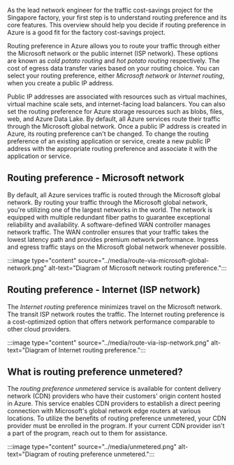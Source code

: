 As the lead network engineer for the traffic cost-savings project for the Singapore factory, your first step is to understand routing preference and its core features. This overview should help you decide if routing preference in Azure is a good fit for the factory cost-savings project.

Routing preference in Azure allows you to route your traffic through either the Microsoft network or the public internet (ISP network). These options are known as *cold potato routing* and *hot potato routing* respectively. The cost of egress data transfer varies based on your routing choice. You can select your routing preference, either *Microsoft network* or *Internet routing*, when you create a public IP address.

Public IP addresses are associated with resources such as virtual machines, virtual machine scale sets, and internet-facing load balancers. You can also set the routing preference for Azure storage resources such as blobs, files, web, and Azure Data Lake. By default, all Azure services route their traffic through the Microsoft global network. Once a public IP address is created in Azure, its routing preference can't be changed. To change the routing preference of an existing application or service, create a new public IP address with the appropriate routing preference and associate it with the application or service.

## Routing preference - Microsoft network

By default, all Azure services traffic is routed through the Microsoft global network. By routing your traffic through the Microsoft global network, you're utilizing one of the largest networks in the world. The network is equipped with multiple redundant fiber paths to guarantee exceptional reliability and availability. A software-defined WAN controller manages network traffic. The WAN controller ensures that your traffic takes the lowest latency path and provides premium network performance. Ingress and egress traffic stays on the Microsoft global network whenever possible.

:::image type="content" source="../media/route-via-microsoft-global-network.png" alt-text="Diagram of Microsoft network routing preference.":::

## Routing preference - Internet (ISP network)

The *Internet routing* preference minimizes travel on the Microsoft network. The transit ISP network routes the traffic. The Internet routing preference is a cost-optimized option that offers network performance comparable to other cloud providers.

:::image type="content" source="../media/route-via-isp-network.png" alt-text="Diagram of Internet routing preference.":::

## What is routing preference unmetered?

The *routing preference unmetered* service is available for content delivery network (CDN) providers who have their customers' origin content hosted in Azure. This service enables CDN providers to establish a direct peering connection with Microsoft's global network edge routers at various locations. To utilize the benefits of routing preference unmetered, your CDN provider must be enrolled in the program. If your current CDN provider isn't a part of the program, reach out to them for assistance.

:::image type="content" source="../media/unmetered.png" alt-text="Diagram of routing preference unmetered.":::

